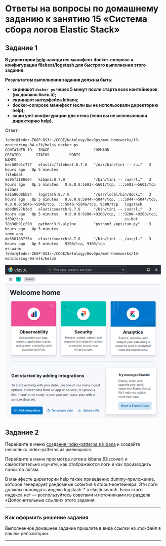 # Ответы на вопросы по домашнему заданию к занятию 15 «Система сбора логов Elastic Stack»

## Задание 1

**В директории [help](./help) находится манифест docker-compose и конфигурации filebeat/logstash для быстрого 
выполнения этого задания.**

**Результатом выполнения задания должны быть:**

- **скриншот `docker ps` через 5 минут после старта всех контейнеров (их должно быть 5);**
- **скриншот интерфейса kibana;**
- **docker-compose манифест (если вы не использовали директорию help);**
- **ваши yml-конфигурации для стека (если вы не использовали директорию help).**

Ответ:
```
fedor@fedor-Z68P-DS3:~/CODE/Netology/DevOps/mnt-homeworks/10-monitoring-04-elk/help$ docker ps
CONTAINER ID   IMAGE                    COMMAND                  CREATED       STATUS         PORTS                                                                                            NAMES
bec085e1c777   elastic/filebeat:8.7.0   "/usr/bin/tini -- /u…"   3 hours ago   Up 5 minutes                                                                                                    filebeat
5695f3180d04   kibana:8.7.0             "/bin/tini -- /usr/l…"   3 hours ago   Up 5 minutes   0.0.0.0:5601->5601/tcp, :::5601->5601/tcp                                                        kibana
6a1a86d8bb84   logstash:8.7.0           "/usr/local/bin/dock…"   3 hours ago   Up 5 minutes   0.0.0.0:5044->5044/tcp, :::5044->5044/tcp, 0.0.0.0:5046->5046/tcp, :::5046->5046/tcp, 9600/tcp   logstash
abbd0977b3ed   elasticsearch:8.7.0      "/bin/tini -- /usr/l…"   3 hours ago   Up 5 minutes   0.0.0.0:9200->9200/tcp, :::9200->9200/tcp, 9300/tcp                                              es-hot
78b30b91c290   python:3.9-alpine        "python3 /opt/run.py"    3 hours ago   Up 5 minutes                                                                                                    some_app
de6581887f5b   elasticsearch:8.7.0      "/bin/tini -- /usr/l…"   3 hours ago   Up 5 minutes   9200/tcp, 9300/tcp                                                                               es-warm
fedor@fedor-Z68P-DS3:~/CODE/Netology/DevOps/mnt-homeworks/10-monitoring-04-elk/help$
```

![](PIC001.png)

## Задание 2

Перейдите в меню [создания index-patterns  в kibana](http://localhost:5601/app/management/kibana/indexPatterns/create) и создайте несколько index-patterns из имеющихся.

Перейдите в меню просмотра логов в kibana (Discover) и самостоятельно изучите, как отображаются логи и как производить поиск по логам.

В манифесте директории help также приведенно dummy-приложение, которое генерирует рандомные события в stdout-контейнера.
Эти логи должны порождать индекс logstash-* в elasticsearch. Если этого индекса нет — воспользуйтесь советами и источниками из раздела «Дополнительные ссылки» этого задания.
 
---

### Как оформить решение задания

Выполненное домашнее задание пришлите в виде ссылки на .md-файл в вашем репозитории.

---

 
